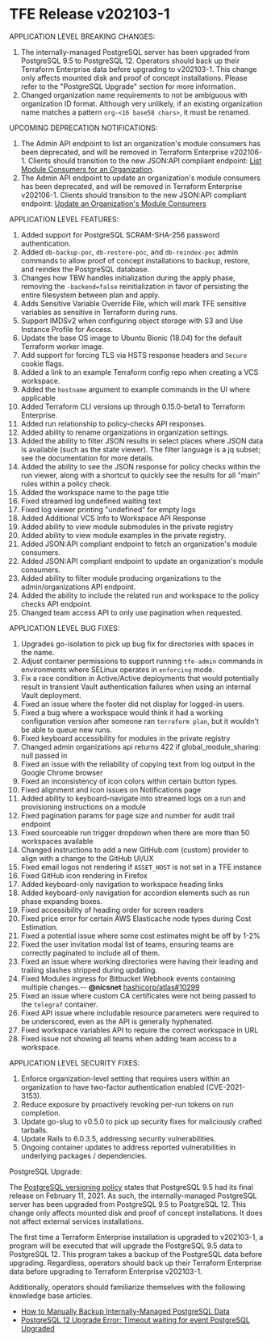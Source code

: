 # TFE Release v202103-1


APPLICATION LEVEL BREAKING CHANGES:
1. The internally-managed PostgreSQL server has been upgraded from PostgreSQL 9.5 to PostgreSQL 12. Operators should back up their Terraform Enterprise data before upgrading to v202103-1. This change only affects mounted disk and proof of concept installations. Please refer to the "PostgreSQL Upgrade" section for more information.
1. Changed organization name requirements to not be ambiguous with organization ID format. Although very unlikely, if an existing organization name matches a pattern `org-<16 base58 chars>`, it must be renamed.


UPCOMING DEPRECATION NOTIFICATIONS:
1. The Admin API endpoint to list an organization's module consumers has been deprecated, and will be removed in Terraform Enterprise v202106-1. Clients should transition to the new JSON:API compliant endpoint: [List Module Consumers for an Organization](https://www.terraform.io/docs/cloud/api/admin/organizations.html#list-module-consumers-for-an-organization).
1. The Admin API endpoint to update an organization's module consumers has been deprecated, and will be removed in Terraform Enterprise v202106-1. Clients should transition to the new JSON:API compliant endpoint: [Update an Organization's Module Consumers](https://www.terraform.io/docs/cloud/api/admin/organizations.html#update-an-organization-39-s-module-consumers)


APPLICATION LEVEL FEATURES:

1. Added support for PostgreSQL SCRAM-SHA-256 password authentication.
1. Added `db-backup-poc`, `db-restore-poc`, and `db-reindex-poc` admin commands to allow proof of concept installations to backup, restore, and reindex the PostgreSQL database.
1. Changes how TBW handles initialization during the apply phase, removing the `-backend=false` reinitialization in favor of persisting the entire filesystem between plan and apply.
1. Adds Sensitive Variable Override File, which will mark TFE sensitive variables as sensitive in Terraform during runs.
1. Support IMDSv2 when configuring object storage with S3 and Use Instance Profile for Access.
1. Update the base OS image to Ubuntu Bionic (18.04) for the default Terraform worker image.
1. Add support for forcing TLS via HSTS response headers and `Secure` cookie flags.
1. Added a link to an example Terraform config repo when creating a VCS workspace.
1. Added the `hostname` argument to example commands in the UI where applicable
1. Added Terraform CLI versions up through 0.15.0-beta1 to Terraform Enterprise.
 1. Added run relationship to policy-checks API responses.
1. Added ability to rename organizations in organization settings.
1. Added the ability to filter JSON results in select places where JSON data is available (such as the state viewer). The filter language is a jq subset; see the documentation for more details.
1. Added the ability to see the JSON response for policy checks within the run viewer, along with a shortcut to quickly see the results for all "main" rules within a policy check.
1. Added the workspace name to the page title
1. Fixed streamed log undefined waiting text
1. Fixed log viewer printing "undefined" for empty logs
1. Added Additional VCS Info to Workspace API Response
1. Added ability to view module submodules in the private registry
1. Added ability to view module examples in the private registry.
1. Added JSON:API compliant endpoint to fetch an organization's module consumers.
1. Added JSON:API compliant endpoint to update an organization's module consumers.
1. Added ability to filter module producing organizations to the admin/organizations API endpoint.
1. Added the ability to include the related run and workspace to the policy checks API endpoint.
1. Changed team access API to only use pagination when requested.


APPLICATION LEVEL BUG FIXES:

1. Upgrades go-isolation to pick up bug fix for directories with spaces in the name.
1. Adjust container permissions to support running `tfe-admin` commands in environments where SELinux operates in `enforcing` mode.
1. Fix a race condition in Active/Active deployments that would potentially result in transient Vault authentication failures when using an internal Vault deployment.
1. Fixed an issue where the footer did not display for logged-in users.
1. Fixed a bug where a workspace would think it had a working configuration version after someone ran `terraform plan`, but it wouldn't be able to queue new runs.
1. Fixed keyboard accessibility for modules in the private registry
1. Changed admin organizations api returns 422 if global_module_sharing: null passed in
1. Fixed an issue with the reliability of copying text from log output in the Google Chrome browser
1. Fixed an inconsistency of icon colors within certain button types.
1. Fixed alignment and icon issues on Notifications page
1. Added ability to keyboard-navigate into streamed logs on a run and provisioning instructions on a module
1. Fixed pagination params for page size and number for audit trail endpoint
1. Fixed sourceable run trigger dropdown when there are more than 50 workspaces available
1. Changed instructions to add a new GitHub.com (custom) provider to align with a change to the GitHub UI/UX
1. Fixed email logos not rendering if `ASSET_HOST` is not set in a TFE instance
1. Fixed GitHub icon rendering in Firefox
1. Added keyboard-only navigation to workspace heading links
1. Added keyboard-only navigation for accordion elements such as run phase expanding boxes.
1. Fixed accessibility of heading order for screen readers
1. Fixed price error for certain AWS Elasticache node types during Cost Estimation.
1. Fixed a potential issue where some cost estimates might be off by 1-2%
1. Fixed the user invitation modal list of teams, ensuring teams are correctly paginated to include all of them.
1. Fixed an issue where working directories were having their leading and trailing slashes stripped during updating.
1. Fixed Modules ingress for Bitbucket Webhook events containing multiple changes.-- **@nicsnet** [hashicorp/atlas#10299](https://github.com/hashicorp/atlas/pull/10299)
1. Fixed an issue where custom CA certificates were not being passed to the `telegraf` container.
1. Fixed API issue where includable resource parameters were required to be underscored, even as the API is generally hyphenated.
1. Fixed workspace variables API to require the correct workspace in URL
1. Fixed issue not showing all teams when adding team access to a workspace.

APPLICATION LEVEL SECURITY FIXES:
1. Enforce organization-level setting that requires users within an organization to have two-factor authentication enabled (CVE-2021-3153).
1. Reduce exposure by proactively revoking per-run tokens on run completion.
1. Update go-slug to v0.5.0 to pick up security fixes for maliciously crafted tarballs.
1. Update Rails to 6.0.3.5, addressing security vulnerabilities.
1. Ongoing container updates to address reported vulnerabilities in underlying packages / dependencies.

PostgreSQL Upgrade:

The [PostgreSQL versioning policy](https://www.postgresql.org/support/versioning/) states that PostgreSQL 9.5 had its final release on February 11, 2021. As such, the internally-managed PostgreSQL server has been upgraded from PostgreSQL 9.5 to PostgreSQL 12. This change only affects mounted disk and proof of concept installations. It does not affect external services installations.

The first time a Terraform Enterprise installation is upgraded to v202103-1, a program will be executed that will upgrade the PostgreSQL 9.5 data to PostgreSQL 12. This program takes a backup of the PostgreSQL data before upgrading. Regardless, operators should back up their Terraform Enterprise data before upgrading to Terraform Enterprise v202103-1.

Additionally, operators should familiarize themselves with the following knowledge base articles.

- [How to Manually Backup Internally-Managed PostgreSQL Data](https://support.hashicorp.com/hc/en-us/articles/1500003527861)
- [PostgreSQL 12 Upgrade Error: Timeout waiting for event PostgreSQL Upgraded](https://support.hashicorp.com/hc/en-us/articles/1500003501501)

